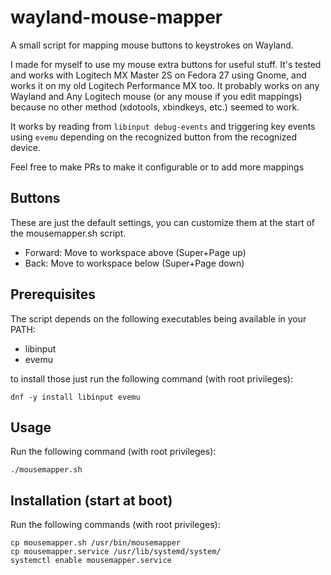 # wayland-mouse-mapper
A small script for mapping mouse buttons to keystrokes on Wayland.

I made for myself to use my mouse extra buttons for useful stuff.
It's tested and works with Logitech MX Master 2S on Fedora 27 using Gnome,
and works it on my old Logitech Performance MX too.
It probably works on any Wayland and Any Logitech mouse (or any mouse if you edit mappings)
because no other method (xdotools, xbindkeys, etc.) seemed to work.

It works by reading from `libinput debug-events` and triggering key events using `evemu`
depending on the recognized button from the recognized device.

Feel free to make PRs to make it configurable or to add more mappings

## Buttons
These are just the default settings, you can customize them at the start of the mousemapper.sh script.

- Forward: Move to workspace above  (Super+Page up)
- Back: Move to workspace below  (Super+Page down)

## Prerequisites
The script depends on the following executables being available in your PATH:
- libinput
- evemu

to install those just run the following command (with root privileges):
```
dnf -y install libinput evemu
```

## Usage
Run the following command (with root privileges):
```
./mousemapper.sh
```

## Installation (start at boot)
Run the following commands (with root privileges):
```
cp mousemapper.sh /usr/bin/mousemapper
cp mousemapper.service /usr/lib/systemd/system/
systemctl enable mousemapper.service
```
